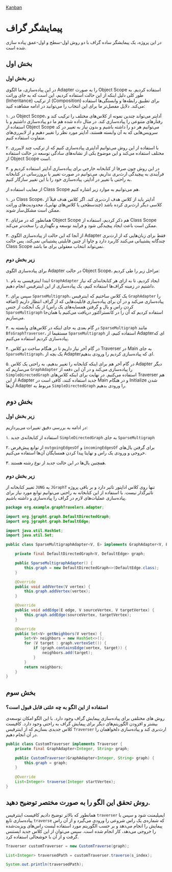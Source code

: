 [Kanban](https://github.com/users/MohammadMoshtagh/projects/5)

# پیمایشگر گراف
در این پروژه، یک پیمایشگر ساده گراف با دو روش اول-سطح و اول-عمق پیاده سازی شده است.

## بخش اول

### زیر بخش اول

در این پیاده‌سازی، ما الگوی 
Adapter 
را به صورت 
Object Scope 
استفاده کردیم. به طور کلی دلیل اینکه از این حالت استفاده کردیم، این است که به جای وراثت
(Inheritance)
از ترکیب
(Composition)
برای تطبیق رابطه‌ها و وابستگی‌ها استفاده می‌کند.
دلایل مفصل‌تر ما برای این انتخاب را می‌توانید در ادامه مشاهده کنید:

۱. 
در 
Object Scope، 
آداپتر می‌تواند چندین نمونه از کلاس‌های مختلف را ترکیب کند و رفتارهای متنوعی را پیاده‌سازی کند. در مثال داده شده هم ما دو پیاده‌سازی داشتیم و با استفاده از Object Scope می‌توانیم هر دو را داشته باشیم و بدون نیاز به تغییر در کد سرویس‌هایی که به آن وابسته هستند، آداپتر مورد نظر را تغییر دهیم و از لایبرری‌های متفاوت استفاده کنیم. 

۲. 
با استفاده از این روش می‌توانیم آداپتری پیاده‌سازی کنیم که از ترکیب چند لایبرری مختلف استفاده می‌کند و این موضوع یکی از نشانه‌های سادگی توسعه در حالت استفاده از 
Object Scope 
است.

۳.
در این روش چون صرفا از کتابخانه خارجی برای پیاده‌سازی آداپتر استفاده کردیم و فرآیندی به پیچیدگی ارث‌بری نداریم، می‌توانیم در صورت تغییر یا بروزرسانی در کتابخانه به راحتی با تغییر در آداپتر، پیاده‌سازی خود را با این تغییر سازگار کنیم.

از معایب استفاده از 
Class Scope 
هم می‌توانیم به موارد زیر اشاره کنیم.

۱.
در Class Scope، آداپتر باید از کلاس هدف ارث‌بری کند. اگر کلاس هدف قبلاً از کلاسی دیگر ارث‌بری کرده باشد (چندسطحی یا کلاس‌های نهایی)، محدودیت‌های وراثت ممکن است مشکل‌ساز شوند.

۲. 
همانطور که در مزایای 
Object Scope
هم ذکر کردیم، استفاده از Class Scope 
ممکن است باعث ایجاد پیچیدگی شود و فرآیند توسعه و نگهداری را سخت‌تر می‌کند.

۳. 
از آنجا که این حالت از پیاده‌سازی الگوی Adapter
فقط برای زبان‌هایی که از ارث‌بری چندگانه پشتیبانی می‌کنند کاربرد دارد و جاوا از چنین قابلیتی پشتیبانی نمی‌کند، پس حالت 
Class Scope
نمی‌تواند انتخاب معقولی برای ما باشد.

### زیر بخش دوم

برای پیاده‌سازی الگوی 
Adapter
در حالت 
Object Scope، مراحل زیر را طی کردیم:

۱. 
ابتدا اینترفیسی به نام 
`GraphAdapter`
ایجاد کردیم، تا به ازای هر کتابخانه‌ای که نیاز داشتیم در زمینه گراف‌ها استفاده کنیم، یک پیاده‌سازی از این اینترفیس انجام دهیم. 

۲.
سپس برای `SparseMultigraph`، یک کلاس ساختیم که اینترفیس 
`GraphAdapter`
را پیاده‌سازی می‌کند و در آن برای پیاده‌سازی قابلیت‌هایی که از گراف انتظار داریم (اضافه کردن راس و یال و گرفتن همسایه‌های یک راس)
از یک آبجکت از جنس
`SparseMultigraph`
استفاده کردیم که آن را در کانستراکتور دریافت می‌کنیم یا همان‌جا می‌سازیم.

۳.
در گام بعدی به جای اینکه در کلاس‌های وابسته به
`SparseMultigraph`
مانند
`BfsGraphTraverser`،
مستقیما از
`SparseMultigraph`
استفاده کنیم، از 
Adapterای
که پیاده‌سازی کردیم استفاده می‌کنیم.

۴. 
در گام آخر نیاز داریم تا در هنگام ساخت دو کلاس Traverser
در Main
به جای `SparseMultigraph`، یک بچه از Adapterای که پیاده‌سازی کردیم را ورودی بدهیم.

۵. 
در گام آخر هم برای اینکه کتابخانه را تغییر بدهیم، به راحتی یک کلاس 
Adapter
دیگر می‌سازیم که 
`GraphAdapter`
را پیاده‌سازی می‌کند و در آن این دفعه از `SimpleDirectedGraph` استفاده می‌کنیم.
در نهایت برای اینکه کلاس‌های Traverser هم از این Adapter جدید استفاده کنند، کافی است در Main و در هنگام Initialize شدن آن‌ها Adapter مربوط به `SimpleDirectedGraph` را ورودی بدهیم.

## بخش دوم

### زیر بخش اول

در ادامه به بررسی دقیق تغییرات می‌پردازیم:

۱. استفاده از کتابخانه‌ی جدید
`SimpleDirectedGraph` 
به جای
`SparseMultigraph`

۲. از توابع پیش‌فرض `outgoingEdgesOf` و `incomingEdgesOf` برای گرفتن یال‌های خروجی و ورودی یک راس و نهایتا پیدا کردن همسایگان آن‌ها استفاده می‌کنیم.

۳. همچنین یال‌ها در این حالت جدید از نوع رشته هستند.


### زیر بخش دوم

تغییر کتابخانه از
`JUNG`
به
`JGraphT`
تنها روی کلاس اداپتور تاثیر دارد و بر باقی پروژه تاثیرگذار نیست.
با استفاده از این کتابخانه به راحتی می‌توانیم توابع مورد نیاز برای پیاده‌سازی عملیات‌های لازم در گراف را پیاده‌سازی و داشته باشیم.

```java
package org.example.graphTravelers.adapter;

import org.jgrapht.graph.DefaultDirectedGraph;
import org.jgrapht.graph.DefaultEdge;

import java.util.HashSet;
import java.util.Set;

public class SparseMultigraphAdapter<V, E> implements GraphAdapter<V, E> {

    private final DefaultDirectedGraph<V, DefaultEdge> graph;

    public SparseMultigraphAdapter() {
        this.graph = new DefaultDirectedGraph<>(DefaultEdge.class);
    }

    @Override
    public void addVertex(V vertex) {
        this.graph.addVertex(vertex);
    }

    @Override
    public void addEdge(E edge, V sourceVertex, V targetVertex) {
        this.graph.addEdge(sourceVertex, targetVertex);
    }

    @Override
    public Set<V> getNeighbors(V vertex) {
        Set<V> neighbors = new HashSet<>();
        for (V target : graph.vertexSet()) {
            if (graph.containsEdge(vertex, target)) {
                neighbors.add(target);
            }
        }
        return neighbors;
    }
}
```

## بخش سوم

### استفاده از این الگو به چه علتی قابل قبول است؟

روش های مختلفی برای پیاده‌سازی پیمایش گراف وجود دارد. با این الگو امکان توسعه‌ی بیشتر و افزودن الگوریتم‌های دیگر برای پیمایش گراف به راحتی وجود دارد. کافیست کلاس جدیدی بسازیم که از اینترفیس 
`Traverser`
ارث‌بری کند و پیاده‌سازی دلخواهمان را در آن انجام دهیم.
```java
public class CustomTraverser implements Traverser {
    private final GraphAdapter<Integer, String> graph;

    public CustomTraverser(GraphAdapter<Integer, String> graph) {
        this.graph = graph;
    }
    
    @Override
    List<Integer> traverse(Integer startVertex);
}
```

## روش تحقق این الگو را به صورت مختصر توضیح دهید.

همانطور که بالاتر توضیح دادیم کافیست اینترفیس 
`traverser`
ایمپلیمنت شود و سپس با پیاده‌سازی تابع 
`traverse`
که شماره‌ی یک راس شروعی را ورودی می‌گیرد و از آن راس پیمایش را انجام می‌دهد و بر حسب الگوریتم مورد استفاده لیست راس‌های ویزیت‌شده را خروجی می‌دهد، کار انجام شده است.
سپس می‌توان از این کلاس جدید ایستنس گرفت و از آن با خوشحالی استفاده کرد.

```java
Traverser customTraverser = new CustomTraverse(graph);

List<Integer> traversedPath = customTraverser.traverse(s_index);

System.out.println(traversedPath);
```
